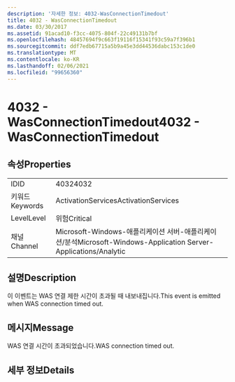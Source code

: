 ```yaml
---
description: '자세한 정보: 4032-WasConnectionTimedout'
title: 4032 - WasConnectionTimedout
ms.date: 03/30/2017
ms.assetid: 91acad10-f3cc-4075-804f-22c49131b7bf
ms.openlocfilehash: 48457694f9c663f19116f15341f93c59a7f396b1
ms.sourcegitcommit: ddf7edb67715a5b9a45e3dd44536dabc153c1de0
ms.translationtype: MT
ms.contentlocale: ko-KR
ms.lasthandoff: 02/06/2021
ms.locfileid: "99656360"
---
```

# <a name="4032---wasconnectiontimedout"></a><span data-ttu-id="6985e-103">4032 - WasConnectionTimedout</span><span class="sxs-lookup"><span data-stu-id="6985e-103">4032 - WasConnectionTimedout</span></span>

## <a name="properties"></a><span data-ttu-id="6985e-104">속성</span><span class="sxs-lookup"><span data-stu-id="6985e-104">Properties</span></span>  
  
|||  
|-|-|  
|<span data-ttu-id="6985e-105">ID</span><span class="sxs-lookup"><span data-stu-id="6985e-105">ID</span></span>|<span data-ttu-id="6985e-106">4032</span><span class="sxs-lookup"><span data-stu-id="6985e-106">4032</span></span>|  
|<span data-ttu-id="6985e-107">키워드</span><span class="sxs-lookup"><span data-stu-id="6985e-107">Keywords</span></span>|<span data-ttu-id="6985e-108">ActivationServices</span><span class="sxs-lookup"><span data-stu-id="6985e-108">ActivationServices</span></span>|  
|<span data-ttu-id="6985e-109">Level</span><span class="sxs-lookup"><span data-stu-id="6985e-109">Level</span></span>|<span data-ttu-id="6985e-110">위험</span><span class="sxs-lookup"><span data-stu-id="6985e-110">Critical</span></span>|  
|<span data-ttu-id="6985e-111">채널</span><span class="sxs-lookup"><span data-stu-id="6985e-111">Channel</span></span>|<span data-ttu-id="6985e-112">Microsoft-Windows-애플리케이션 서버-애플리케이션/분석</span><span class="sxs-lookup"><span data-stu-id="6985e-112">Microsoft-Windows-Application Server-Applications/Analytic</span></span>|  
  
## <a name="description"></a><span data-ttu-id="6985e-113">설명</span><span class="sxs-lookup"><span data-stu-id="6985e-113">Description</span></span>  

 <span data-ttu-id="6985e-114">이 이벤트는 WAS 연결 제한 시간이 초과될 때 내보내집니다.</span><span class="sxs-lookup"><span data-stu-id="6985e-114">This event is emitted when WAS connection timed out.</span></span>  
  
## <a name="message"></a><span data-ttu-id="6985e-115">메시지</span><span class="sxs-lookup"><span data-stu-id="6985e-115">Message</span></span>  

 <span data-ttu-id="6985e-116">WAS 연결 시간이 초과되었습니다.</span><span class="sxs-lookup"><span data-stu-id="6985e-116">WAS connection timed out.</span></span>  
  
## <a name="details"></a><span data-ttu-id="6985e-117">세부 정보</span><span class="sxs-lookup"><span data-stu-id="6985e-117">Details</span></span>
